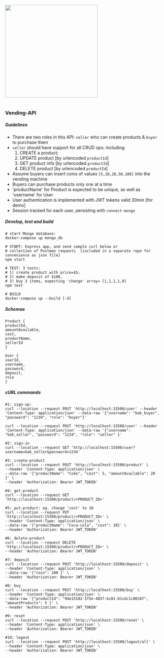 <img src="https://i.ibb.co/16y7W7W/vending.jpg" width="300"><br/><br/>

### Vending-API

##### Guidelines

- There are two roles in this API: `seller` who can create products & `buyer` to purchase them
- `seller` should have support for all CRUD ops: including:
  1.  CREATE a product;
  1.  UPDATE product [by urlencoded `productId`]
  1.  GET product info [by urlencoded `productId`]
  1.  DELETE product [by urlencoded `productId`]
- Assume buyers can insert coins of values `[5,10,20,50,100]` into the vending machine
- Buyers can purchase products only one at a time
- 'productName' for Product is expected to be unique, as well as 'username' for User
- User authentication is implemented with JWT tokens valid 30min [for demo]
- Session tracked for each user, persisting with `connect-mongo`

##### Develop, test and build

```
# start Mongo database:
docker-compose up mongo_db

# START: Express app, and send sample curl below or
# collection of Postman requests  [included in a separate repo for convenience as json file]
npm start

# TEST: 3 tests:
# 1) create product with price=$5;
# 2) make deposit of $100,
# 3) buy 3 items, expecting 'change' array= [1,1,1,1,0]
npm test

# BUILD
docker-compose up --build [-d]
```

##### Schemas

```
Product {
productId,
amountAvailable,
cost,
productName,
sellerId
}

User {
userId,
username,
password,
deposit,
role
}
```

##### cURL commands

```
#1: sign-up:
curl --location --request POST 'http://localhost:15500/user' --header 'Content-Type: application/json' --data-raw '{"username": "bak_buyer", "password": "1234", "role": "buyer"}'

curl --location --request POST 'http://localhost:15500/user' --header 'Content-Type: application/json' --data-raw '{"username": "bak_seller", "password": "1234", "role": "seller" }'

#2: sign-in
curl --location --request GET 'http://localhost:15500/user?username=bak_seller&password=1234'

#3: create-product
curl --location --request POST 'http://localhost:15500/product' \
--header 'Content-Type: application/json' \
--data-raw '{"productName": "Coke", "cost": 5, "amountAvailable": 20 }' \
--header 'Authorization: Bearer JWT_TOKEN'

#4: get-product
curl --location --request GET 'http://localhost:15500/product/<PRODUCT_ID>'

#5: put-product: eg. change 'cost' to 10
curl --location --request PUT 'http://localhost:15500/product/<PRODUCT_ID>' \
--header 'Content-Type: application/json' \
--data-raw '{"productName": "Coca-cola", "cost": 10}' \
--header 'Authorization: Bearer JWT_TOKEN'

#6: delete-product
curl --location --request DELETE 'http://localhost:15500/product/<PRODUCT_ID>' \
--header 'Authorization: Bearer JWT_TOKEN'

#7: deposit
curl --location --request POST 'http://localhost:15500/deposit' \
--header 'Content-Type: application/json' \
--data-raw '{"coin": 100 }' \
--header 'Authorization: Bearer JWT_TOKEN'

#8: buy
curl --location --request POST 'http://localhost:15500/buy' \
--header 'Content-Type: application/json' \
--data-raw '{"productId": "9de15102-1f5e-4837-bc81-61cdc1c0816f", "amountProducts": 5 }' \
--header 'Authorization: Bearer JWT_TOKEN'

#9: reset
curl --location --request POST 'http://localhost:15500/reset' \
--header 'Content-Type: application/json' \
--header 'Authorization: Bearer JWT_TOKEN'

#10: logout
curl --location --request POST 'http://localhost:15500/logout/all' \
--header 'Content-Type: application/json' \
--header 'Authorization: Bearer JWT_TOKEN'
```
